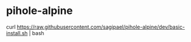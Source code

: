 # pihole-alpine

curl https://raw.githubusercontent.com/sagipael/pihole-alpine/dev/basic-install.sh | bash
